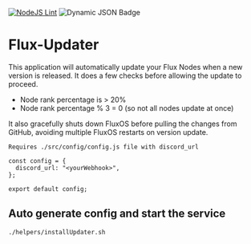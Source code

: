 [![NodeJS Lint](https://github.com/JKTUNING/Flux-Updater/actions/workflows/main.yml/badge.svg)](https://github.com/JKTUNING/Flux-Updater/actions/workflows/main.yml)
![Dynamic JSON Badge](https://img.shields.io/badge/dynamic/json?url=https%3A%2F%2Fraw.githubusercontent.com%2FJKTUNING%2FFlux-Updater%2Fmain%2Fpackage.json&query=%24.version&label=Version)

# Flux-Updater

This application will automatically update your Flux Nodes when a new version is released. It does a few checks before allowing the update to proceed.

- Node rank percentage is > 20% 
- Node rank percentage % 3 = 0 (so not all nodes update at once)

It also gracefully shuts down FluxOS before pulling the changes from GitHub, avoiding multiple FluxOS restarts on version update.

```Requires ./src/config/config.js file with discord_url```
```
const config = {
  discord_url: "<yourWebhook>",
};

export default config;
```
## Auto generate config and start the service
```./helpers/installUpdater.sh```
